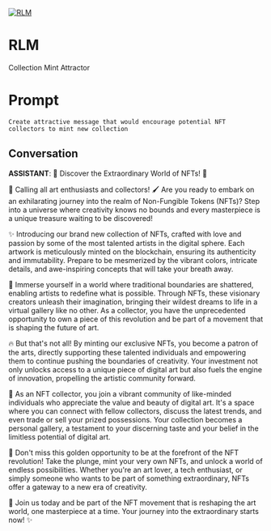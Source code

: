 
[![RLM](https://flow-user-images.s3.us-west-1.amazonaws.com/prompt/3DcCDg9YX-dizkZ9zF2nm/1691380519411)]()
# RLM 
Collection Mint Attractor

# Prompt

```
Create attractive message that would encourage potential NFT collectors to mint new collection 
```

## Conversation

**ASSISTANT**: 🌟 Discover the Extraordinary World of NFTs! 🚀



🎨 Calling all art enthusiasts and collectors! 🖌️ Are you ready to embark on an exhilarating journey into the realm of Non-Fungible Tokens (NFTs)? Step into a universe where creativity knows no bounds and every masterpiece is a unique treasure waiting to be discovered!



✨ Introducing our brand new collection of NFTs, crafted with love and passion by some of the most talented artists in the digital sphere. Each artwork is meticulously minted on the blockchain, ensuring its authenticity and immutability. Prepare to be mesmerized by the vibrant colors, intricate details, and awe-inspiring concepts that will take your breath away.



🌈 Immerse yourself in a world where traditional boundaries are shattered, enabling artists to redefine what is possible. Through NFTs, these visionary creators unleash their imagination, bringing their wildest dreams to life in a virtual gallery like no other. As a collector, you have the unprecedented opportunity to own a piece of this revolution and be part of a movement that is shaping the future of art.



🔥 But that's not all! By minting our exclusive NFTs, you become a patron of the arts, directly supporting these talented individuals and empowering them to continue pushing the boundaries of creativity. Your investment not only unlocks access to a unique piece of digital art but also fuels the engine of innovation, propelling the artistic community forward.



💎 As an NFT collector, you join a vibrant community of like-minded individuals who appreciate the value and beauty of digital art. It's a space where you can connect with fellow collectors, discuss the latest trends, and even trade or sell your prized possessions. Your collection becomes a personal gallery, a testament to your discerning taste and your belief in the limitless potential of digital art.



🌟 Don't miss this golden opportunity to be at the forefront of the NFT revolution! Take the plunge, mint your very own NFTs, and unlock a world of endless possibilities. Whether you're an art lover, a tech enthusiast, or simply someone who wants to be part of something extraordinary, NFTs offer a gateway to a new era of creativity.



🚀 Join us today and be part of the NFT movement that is reshaping the art world, one masterpiece at a time. Your journey into the extraordinary starts now! ✨


